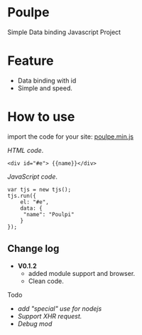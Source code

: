 Poulpe
===
Simple Data binding Javascript Project

# Feature
  - Data binding with id 
  - Simple and speed.

# How to use
import the code for your site:
[poulpe.min.js](https://unpkg.com/poulpe@0.1.21/dist/poulpe.min.js)


*HTML code*.
```
<div id="#e"> {{name}}</div>
```

*JavaScript code*.
```
var tjs = new tjs();
tjs.run({
	el: "#e",
	data: {
	 "name": "Poulpi"
	}
});
```


 Change log
 ----------
 - **V0.1.2**
    - added module support and browser.
    - Clean code.

Todo
- *add "special" use for nodejs*
- *Support XHR request.*
- *Debug mod*